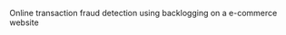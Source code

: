 Online transaction fraud detection using backlogging on a e-commerce website

<!---
haripnair/ is a ✨ special ✨ repository because its `README.md` (this file) appears on your GitHub profile.
You can click the Preview link to take a look at your changes.
--->
